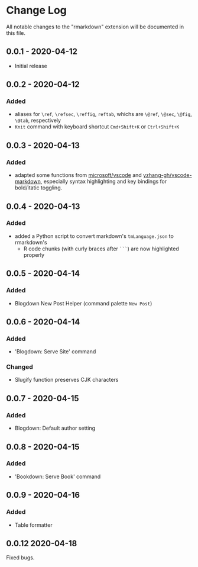 # Change Log

All notable changes to the "rmarkdown" extension will be documented in this file.

## 0.0.1 - 2020-04-12

- Initial release

## 0.0.2 - 2020-04-12

### Added

- aliases for `\ref`, `\refsec`, `\reffig`, `reftab`, whichs are `\@ref`, `\@sec`, `\@fig`, `\@tab`, respectively
- `Knit` command with keyboard shortcut `Cmd+Shift+K` or `Ctrl+Shift+K`

## 0.0.3 - 2020-04-13

### Added

- adapted some functions from [microsoft/vscode](https://github.com/microsoft/vscode/tree/master/extensions/markdown-language-features) and [yzhang-gh/vscode-markdown](https://github.com/yzhang-gh/vscode-markdown), especially syntax highlighting and key bindings for bold/itatic toggling.

## 0.0.4 - 2020-04-13

### Added

- added a Python script to convert markdown's `tmLanguage.json` to rmarkdown's
  - R code chunks (with curly braces after ` ``` `) are now highlighted properly

## 0.0.5 - 2020-04-14

### Added

- Blogdown New Post Helper (command palette `New Post`)

## 0.0.6 - 2020-04-14

### Added

- 'Blogdown: Serve Site' command

### Changed

- Slugify function preserves CJK characters

## 0.0.7 - 2020-04-15

### Added

- Blogdown: Default author setting

## 0.0.8 - 2020-04-15

### Added

- 'Bookdown: Serve Book' command

## 0.0.9 - 2020-04-16

### Added

- Table formatter

## 0.0.12 2020-04-18

Fixed bugs.
